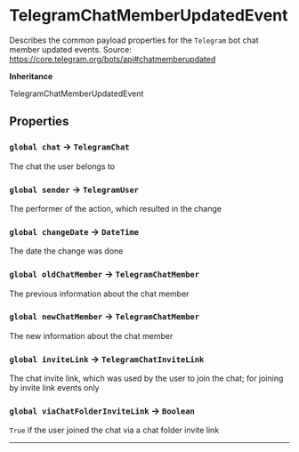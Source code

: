 # TelegramChatMemberUpdatedEvent

Describes the common payload properties for the `Telegram` bot chat member updated events.
Source: https://core.telegram.org/bots/api#chatmemberupdated

**Inheritance**

TelegramChatMemberUpdatedEvent

## Properties

### `global chat` → `TelegramChat`

The chat the user belongs to

### `global sender` → `TelegramUser`

The performer of the action, which resulted in the change

### `global changeDate` → `DateTime`

The date the change was done

### `global oldChatMember` → `TelegramChatMember`

The previous information about the chat member

### `global newChatMember` → `TelegramChatMember`

The new information about the chat member

### `global inviteLink` → `TelegramChatInviteLink`

The chat invite link, which was used by the user to join the chat; for joining by invite link events only

### `global viaChatFolderInviteLink` → `Boolean`

`True` if the user joined the chat via a chat folder invite link

---
